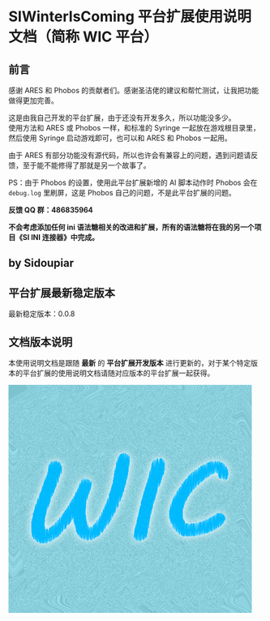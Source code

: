 # SIWinterIsComing 平台扩展使用说明文档（简称 WIC 平台）

## 前言

感谢 ARES 和 Phobos 的贡献者们。感谢圣洁佬的建议和帮忙测试，让我把功能做得更加完善。

这是由我自己开发的平台扩展，由于还没有开发多久，所以功能没多少。  
使用方法和 ARES 或 Phobos 一样，和标准的 Syringe 一起放在游戏根目录里，然后使用 Syringe 启动游戏即可，也可以和 ARES 和 Phobos 一起用。

由于 ARES 有部分功能没有源代码，所以也许会有兼容上的问题，遇到问题请反馈，至于能不能修得了那就是另一个故事了。

PS：由于 Phobos 的设置，使用此平台扩展新增的 AI 脚本动作时 Phobos 会在 `debug.log` 里刷屏，这是 Phobos 自己的问题，不是此平台扩展的问题。

**反馈 QQ 群：486835964**

**不会考虑添加任何 ini 语法糖相关的改进和扩展，所有的语法糖将在我的另一个项目《SI INI 连接器》中完成。**

## by Sidoupiar

## 平台扩展最新稳定版本

最新稳定版本：0.0.8

## 文档版本说明

本使用说明文档是跟随 **最新** 的 **平台扩展开发版本** 进行更新的，对于某个特定版本的平台扩展的使用说明文档请随对应版本的平台扩展一起获得。

![SIWinterIsComing 平台扩展](WIC图标.png)